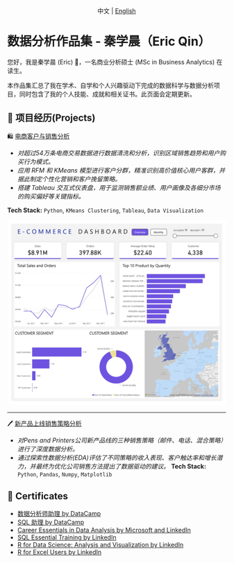 <div align="center">

中文 | [English](./README.md)

</div>

# 数据分析作品集 - 秦学晨（Eric Qin）

您好，我是秦学晨 (Eric) 👋，一名商业分析硕士 (MSc in Business Analytics) 在读生。

本作品集汇总了我在学术、自学和个人兴趣驱动下完成的数据科学与数据分析项目，同时包含了我的个人技能、成就和相关证书。此页面会定期更新。

## 🚀 项目经历(Projects)

🛍️ [电商客户与销售分析](https://github.com/ericxq27/E-commerce-Customer-Sales-Analysis/tree/main)

- *对超过54万条电商交易数据进行数据清洗和分析，识别区域销售趋势和用户购买行为模式。*<br>
- *应用 RFM 和 KMeans 模型进行客户分群，精准识别高价值核心用户客群，并据此制定个性化营销和客户挽留策略。*
- *搭建 Tableau 交互式仪表盘，用于监测销售额业绩、用户画像及各细分市场的购买偏好等关键指标。*

**Tech Stack:** `Python`, `KMeans Clustering`, `Tableau`, `Data Visualization`  

![dashboard](https://github.com/ericxq27/E-commerce-Customer-Sales-Analysis/blob/main/Images/Dashboard-page-1.jpeg)

---

🖊️ [新产品上线销售策略分析](https://github.com/ericxq27/Pens-and-Printers-New-Product-Sales-Strategy-Analysis)

- *对Pens and Printers公司新产品线的三种销售策略（邮件、电话、混合策略）进行了深度数据分析。*<br>
- *通过探索性数据分析(EDA)评估了不同策略的收入表现、客户触达率和增长潜力，并最终为优化公司销售方法提出了数据驱动的建议。*
**Tech Stack:** `Python`, `Pandas`, `Numpy`, `Matplotlib` 


## 📄 Certificates
- [数据分析师助理 by DataCamp](https://github.com/ericxq27/Data-Analyst-Portfolio/blob/main/Certificates/ASSOCIATE%20DATA%20ANALYST.pdf)
- [SQL 助理 by DataCamp](https://github.com/ericxq27/Data-Analyst-Portfolio/blob/main/Certificates/SQL%20ASSOCIATE.pdf)
- [Career Essentials in Data Analysis by Microsoft and LinkedIn](https://github.com/ericxq27/Data-Analyst-Portfolio/blob/main/Certificates/CertificateOfCompletion_Career%20Essentials%20in%20Data%20Analysis%20by%20Microsoft%20and%20LinkedIn.pdf)
- [SQL Essential Training by LinkedIn](https://github.com/ericxq27/Data-Analyst-Portfolio/blob/main/Certificates/CertificateOfCompletion_SQL%20Essential%20Training.pdf)
- [R for Data Science: Analysis and Visualization by LinkedIn](https://github.com/ericxq27/Data-Analyst-Portfolio/blob/main/Certificates/CertificateOfCompletion_R%20for%20Data%20Science%20Analysis%20and%20Visualization.pdf)
- [R for Excel Users by LinkedIn](https://github.com/ericxq27/Data-Analyst-Portfolio/blob/main/Certificates/CertificateOfCompletion_R%20for%20Excel%20Users.pdf)
